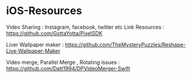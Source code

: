 # iOS-Resources

Video Sharing : Instagram, facebook, twitter etc
Link Resources : https://github.com/GottaYotta/PixelSDK

Liver Wallpaper maker : https://github.com/TheMysteryPuzzles/Reshape-Live-Wallpaper-Maker

Video merge, Parallel Merge , Rotating issues : https://github.com/Datt1994/DPVideoMerger-Swift
